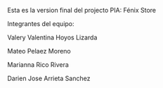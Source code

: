 Esta es la version final del projecto PIA: Fénix Store

Integrantes del equipo:

Valery Valentina Hoyos Lizarda     

Mateo Pelaez Moreno                

Marianna Rico Rivera                

Darien Jose Arrieta Sanchez         
